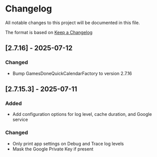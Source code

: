 # Changelog

All notable changes to this project will be documented in this file.

The format is based on [Keep a Changelog](https://keepachangelog.com/en/1.1.0/)

## [2.7.16] - 2025-07-12

### Changed
- Bump GamesDoneQuickCalendarFactory to version 2.7.16

## [2.7.15.3] - 2025-07-11

### Added
- Add configuration options for log level, cache duration, and Google service

### Changed
- Only print app settings on Debug and Trace log levels
- Mask the Google Private Key if present
